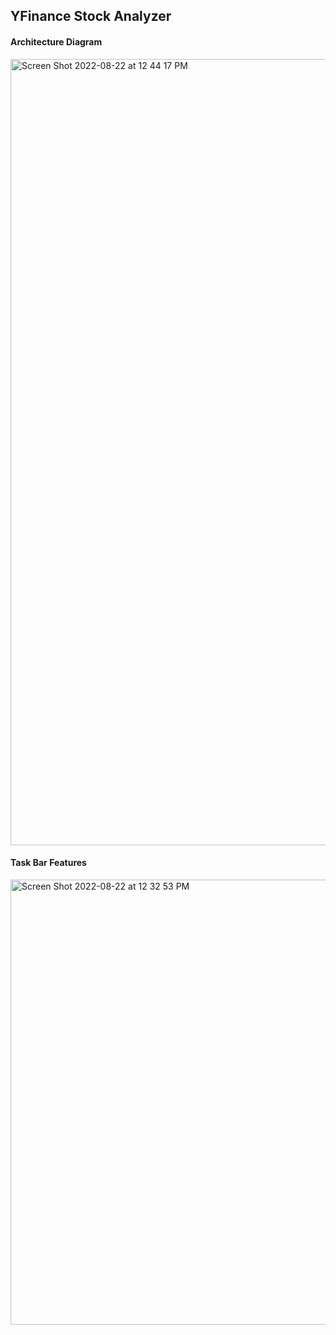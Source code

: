 ## YFinance Stock Analyzer

#### Architecture Diagram

<img width="1258" alt="Screen Shot 2022-08-22 at 12 44 17 PM" src="https://user-images.githubusercontent.com/61725820/185985418-81a3dc1f-1815-4061-b94e-c9f620b57ccc.png">

#### Task Bar Features

<img width="712" alt="Screen Shot 2022-08-22 at 12 32 53 PM" src="https://user-images.githubusercontent.com/61725820/185983533-483513a3-0b1f-4224-a6fd-3ae49ea8d4a5.png">
